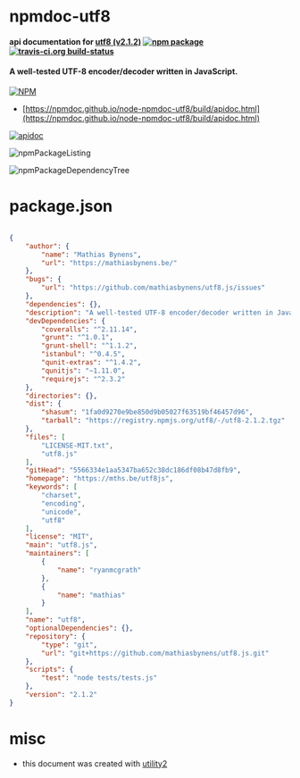 # npmdoc-utf8

#### api documentation for  [utf8 (v2.1.2)](https://mths.be/utf8js)  [![npm package](https://img.shields.io/npm/v/npmdoc-utf8.svg?style=flat-square)](https://www.npmjs.org/package/npmdoc-utf8) [![travis-ci.org build-status](https://api.travis-ci.org/npmdoc/node-npmdoc-utf8.svg)](https://travis-ci.org/npmdoc/node-npmdoc-utf8)

#### A well-tested UTF-8 encoder/decoder written in JavaScript.

[![NPM](https://nodei.co/npm/utf8.png?downloads=true&downloadRank=true&stars=true)](https://www.npmjs.com/package/utf8)

- [https://npmdoc.github.io/node-npmdoc-utf8/build/apidoc.html](https://npmdoc.github.io/node-npmdoc-utf8/build/apidoc.html)

[![apidoc](https://npmdoc.github.io/node-npmdoc-utf8/build/screenCapture.buildCi.browser.%252Ftmp%252Fbuild%252Fapidoc.html.png)](https://npmdoc.github.io/node-npmdoc-utf8/build/apidoc.html)

![npmPackageListing](https://npmdoc.github.io/node-npmdoc-utf8/build/screenCapture.npmPackageListing.svg)

![npmPackageDependencyTree](https://npmdoc.github.io/node-npmdoc-utf8/build/screenCapture.npmPackageDependencyTree.svg)



# package.json

```json

{
    "author": {
        "name": "Mathias Bynens",
        "url": "https://mathiasbynens.be/"
    },
    "bugs": {
        "url": "https://github.com/mathiasbynens/utf8.js/issues"
    },
    "dependencies": {},
    "description": "A well-tested UTF-8 encoder/decoder written in JavaScript.",
    "devDependencies": {
        "coveralls": "^2.11.14",
        "grunt": "^1.0.1",
        "grunt-shell": "^1.1.2",
        "istanbul": "^0.4.5",
        "qunit-extras": "^1.4.2",
        "qunitjs": "~1.11.0",
        "requirejs": "^2.3.2"
    },
    "directories": {},
    "dist": {
        "shasum": "1fa0d9270e9be850d9b05027f63519bf46457d96",
        "tarball": "https://registry.npmjs.org/utf8/-/utf8-2.1.2.tgz"
    },
    "files": [
        "LICENSE-MIT.txt",
        "utf8.js"
    ],
    "gitHead": "5566334e1aa5347ba652c38dc186df08b47d8fb9",
    "homepage": "https://mths.be/utf8js",
    "keywords": [
        "charset",
        "encoding",
        "unicode",
        "utf8"
    ],
    "license": "MIT",
    "main": "utf8.js",
    "maintainers": [
        {
            "name": "ryanmcgrath"
        },
        {
            "name": "mathias"
        }
    ],
    "name": "utf8",
    "optionalDependencies": {},
    "repository": {
        "type": "git",
        "url": "git+https://github.com/mathiasbynens/utf8.js.git"
    },
    "scripts": {
        "test": "node tests/tests.js"
    },
    "version": "2.1.2"
}
```



# misc
- this document was created with [utility2](https://github.com/kaizhu256/node-utility2)
